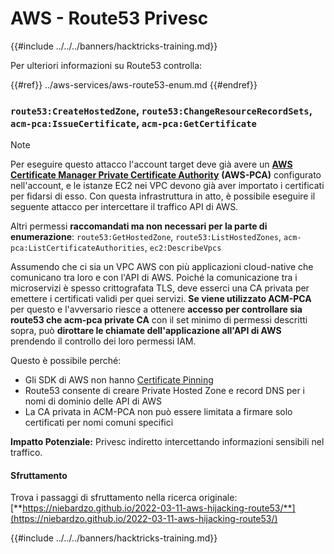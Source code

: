 # AWS - Route53 Privesc

{{#include ../../../banners/hacktricks-training.md}}

Per ulteriori informazioni su Route53 controlla:

{{#ref}}
../aws-services/aws-route53-enum.md
{{#endref}}

### `route53:CreateHostedZone`, `route53:ChangeResourceRecordSets`, `acm-pca:IssueCertificate`, `acm-pca:GetCertificate`

> [!NOTE]
> Per eseguire questo attacco l'account target deve già avere un [**AWS Certificate Manager Private Certificate Authority**](https://aws.amazon.com/certificate-manager/private-certificate-authority/) **(AWS-PCA)** configurato nell'account, e le istanze EC2 nei VPC devono già aver importato i certificati per fidarsi di esso. Con questa infrastruttura in atto, è possibile eseguire il seguente attacco per intercettare il traffico API di AWS.

Altri permessi **raccomandati ma non necessari per la parte di enumerazione**: `route53:GetHostedZone`, `route53:ListHostedZones`, `acm-pca:ListCertificateAuthorities`, `ec2:DescribeVpcs`

Assumendo che ci sia un VPC AWS con più applicazioni cloud-native che comunicano tra loro e con l'API di AWS. Poiché la comunicazione tra i microservizi è spesso crittografata TLS, deve esserci una CA privata per emettere i certificati validi per quei servizi. **Se viene utilizzato ACM-PCA** per questo e l'avversario riesce a ottenere **accesso per controllare sia route53 che acm-pca private CA** con il set minimo di permessi descritti sopra, può **dirottare le chiamate dell'applicazione all'API di AWS** prendendo il controllo dei loro permessi IAM.

Questo è possibile perché:

- Gli SDK di AWS non hanno [Certificate Pinning](https://www.digicert.com/blog/certificate-pinning-what-is-certificate-pinning)
- Route53 consente di creare Private Hosted Zone e record DNS per i nomi di dominio delle API di AWS
- La CA privata in ACM-PCA non può essere limitata a firmare solo certificati per nomi comuni specifici

**Impatto Potenziale:** Privesc indiretto intercettando informazioni sensibili nel traffico.

#### Sfruttamento <a href="#discovery" id="discovery"></a>

Trova i passaggi di sfruttamento nella ricerca originale: [**https://niebardzo.github.io/2022-03-11-aws-hijacking-route53/**](https://niebardzo.github.io/2022-03-11-aws-hijacking-route53/)

{{#include ../../../banners/hacktricks-training.md}}
